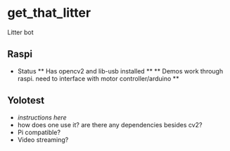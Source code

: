 # get_that_litter
Litter bot

## Raspi
* Status
** Has opencv2 and lib-usb installed **
** Demos work through raspi. need to interface with motor controller/arduino **

## Yolotest
* _instructions here_
* how does one use it? are there any dependencies besides cv2?
* Pi compatible?
* Video streaming?
